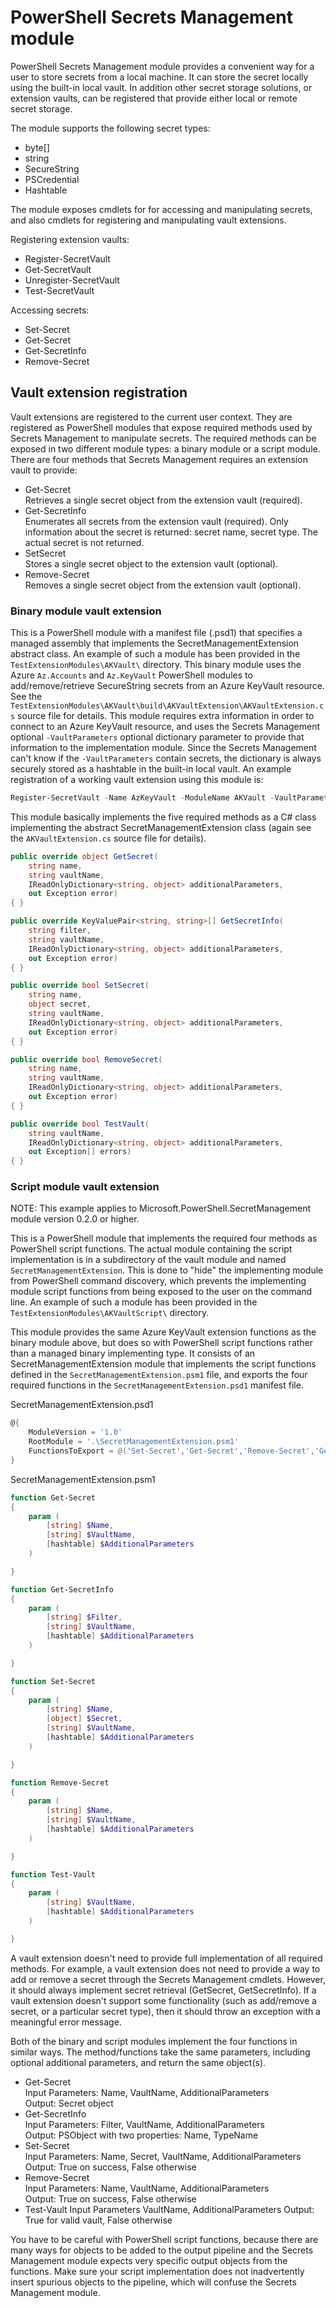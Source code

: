 # PowerShell Secrets Management module

PowerShell Secrets Management module provides a convenient way for a user to store secrets from a local machine.
It can store the secret locally using the built-in local vault.
In addition other secret storage solutions, or extension vaults, can be registered that provide either local or remote secret storage.  

The module supports the following secret types:

- byte[]
- string
- SecureString
- PSCredential
- Hashtable

The module exposes cmdlets for for accessing and manipulating secrets, and also cmdlets for registering and manipulating vault extensions.  

Registering extension vaults:

- Register-SecretVault
- Get-SecretVault
- Unregister-SecretVault
- Test-SecretVault

Accessing secrets:

- Set-Secret
- Get-Secret
- Get-SecretInfo
- Remove-Secret

## Vault extension registration

Vault extensions are registered to the current user context.
They are registered as PowerShell modules that expose required methods used by Secrets Management to manipulate secrets.
The required methods can be exposed in two different module types: a binary module or a script module.
There are four methods that Secrets Management requires an extension vault to provide:

- Get-Secret  
Retrieves a single secret object from the extension vault (required).
- Get-SecretInfo  
Enumerates all secrets from the extension vault (required).
Only information about the secret is returned: secret name, secret type.
The actual secret is not returned.
- SetSecret  
Stores a single secret object to the extension vault (optional).
- Remove-Secret  
Removes a single secret object from the extension vault (optional).

### Binary module vault extension

This is a PowerShell module with a manifest file (.psd1) that specifies a managed assembly that implements the SecretManagementExtension abstract class.
An example of such a module has been provided in the `TestExtensionModules\AKVault\` directory.
This binary module uses the Azure `Az.Accounts` and `Az.KeyVault` PowerShell modules to add/remove/retrieve SecureString secrets from an Azure KeyVault resource.
See the `TestExtensionModules\AKVault\build\AKVaultExtension\AKVaultExtension.cs` source file for details.
This module requires extra information in order to connect to an Azure KeyVault resource, and uses the Secrets Management optional `-VaultParameters` optional dictionary parameter to provide that information to the implementation module.
Since the Secrets Management can't know if the `-VaultParameters` contain secrets, the dictionary is always securely stored as a hashtable in the built-in local vault.
An example registration of a working vault extension using this module is:

```powershell
Register-SecretVault -Name AzKeyVault -ModuleName AKVault -VaultParameters @{ AZKVaultName = 'MyAzKeyVault'; SubscriptionId = 'f3bc301d-40b7-4bcb-8e66-b1b238200f02' }
```

This module basically implements the five required methods as a C# class implementing the abstract SecretManagementExtension class (again see the `AKVaultExtension.cs` source file for details).

```C#
public override object GetSecret(
    string name,
    string vaultName,
    IReadOnlyDictionary<string, object> additionalParameters,
    out Exception error)
{ }

public override KeyValuePair<string, string>[] GetSecretInfo(
    string filter,
    string vaultName,
    IReadOnlyDictionary<string, object> additionalParameters,
    out Exception error)
{ }

public override bool SetSecret(
    string name,
    object secret,
    string vaultName,
    IReadOnlyDictionary<string, object> additionalParameters,
    out Exception error)
{ }

public override bool RemoveSecret(
    string name,
    string vaultName,
    IReadOnlyDictionary<string, object> additionalParameters,
    out Exception error)
{ }

public override bool TestVault(
    string vaultName,
    IReadOnlyDictionary<string, object> additionalParameters,
    out Exception[] errors)
{ }
```

### Script module vault extension

NOTE: This example applies to Microsoft.PowerShell.SecretManagement module version 0.2.0 or higher.  

This is a PowerShell module that implements the required four methods as PowerShell script functions.
The actual module containing the script implementation is in a subdirectory of the vault module and named `SecretManagementExtension`.
This is done to "hide" the implementing module from PowerShell command discovery, which prevents the implementing module script functions from being exposed to the user on the command line.
An example of such a module has been provided in the `TestExtensionModules\AKVaultScript\` directory.  

This module provides the same Azure KeyVault extension functions as the binary module above, but does so with PowerShell script functions rather than a managed binary implementing type.
It consists of an SecretManagementExtension module that implements the script functions defined in the `SecretManagementExtension.psm1` file, and exports the four required functions in the `SecretManagementExtension.psd1` manifest file.  

SecretManagementExtension.psd1

```powershell
@{
    ModuleVersion = '1.0'
    RootModule = '.\SecretManagementExtension.psm1'
    FunctionsToExport = @('Set-Secret','Get-Secret','Remove-Secret','Get-SecretInfo','Test-Vault')
}
```

SecretManagementExtension.psm1

```powershell
function Get-Secret
{
    param (
        [string] $Name,
        [string] $VaultName,
        [hashtable] $AdditionalParameters
    )

}

function Get-SecretInfo
{
    param (
        [string] $Filter,
        [string] $VaultName,
        [hashtable] $AdditionalParameters
    )

}

function Set-Secret
{
    param (
        [string] $Name,
        [object] $Secret,
        [string] $VaultName,
        [hashtable] $AdditionalParameters
    )

}

function Remove-Secret
{
    param (
        [string] $Name,
        [string] $VaultName,
        [hashtable] $AdditionalParameters
    )

}

function Test-Vault
{
    param (
        [string] $VaultName,
        [hashtable] $AdditionalParameters
    )

}
```

A vault extension doesn't need to provide full implementation of all required methods.
For example, a vault extension does not need to provide a way to add or remove a secret through the Secrets Management cmdlets.
However, it should always implement secret retrieval (GetSecret, GetSecretInfo).
If a vault extension doesn't support some functionality (such as add/remove a secret, or a particular secret type), then it should throw an exception with a meaningful error message.  

Both of the binary and script modules implement the four functions in similar ways.
The method/functions take the same parameters, including optional additional parameters, and return the same object(s).

- Get-Secret  
Input Parameters: Name, VaultName, AdditionalParameters  
Output: Secret object
- Get-SecretInfo  
Input Parameters: Filter, VaultName, AdditionalParameters  
Output: PSObject with two properties: Name, TypeName
- Set-Secret  
Input Parameters: Name, Secret, VaultName, AdditionalParameters  
Output: True on success, False otherwise
- Remove-Secret  
Input Parameters: Name, VaultName, AdditionalParameters  
Output: True on success, False otherwise
- Test-Vault
Input Parameters VaultName, AdditionalParameters
Output: True for valid vault, False otherwise

You have to be careful with PowerShell script functions, because there are many ways for objects to be added to the output pipeline and the Secrets Management module expects very specific output objects from the functions.
Make sure your script implementation does not inadvertently insert spurious objects to the pipeline, which will confuse the Secrets Management module.
